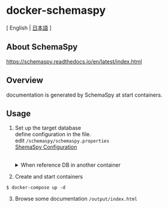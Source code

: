 # docker-schemaspy
[ English | [日本語](https://github.com/pp-develop/docker-schemaspy/blob/main/README.ja.md) ]

## About SchemaSpy
https://schemaspy.readthedocs.io/en/latest/index.html

## Overview
documentation is generated by SchemaSpy at start containers.

## Usage
1. Set up the target database  
define configuration in the file.  
edit `/schemaspy/schemaspy.properties`  
[ShemaSpy Configuration](https://schemaspy.readthedocs.io/en/latest/started.html#configuration)<br><br>   
    <details>
    <summary>When reference DB in another container</summary>

    Set network in docker-compose.yml
      ```
      example
      services:
        schemaspy:
          container_name: schemaspy
          image: schemaspy/schemaspy:snapshot
          volumes:
            - ./schemaspy/schemaspy.properties:/schemaspy.properties
            - ./output:/output
          depends_on:
            - mysql
          tty: true
          environment:
            SCHEMASPY_OUTPUT: /output
          networks:
            - another_network

      networks:
        another_network:
          external: true
      ```
    </details>
2. Create and start containers
```
$ docker-compose up -d
```
3. Browse some documentation
`/output/index.html`
